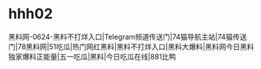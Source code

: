 # hhh02
黑料网-0624-黑料不打烊入口|Telegram频道传送门|74猫导航主站|74猫传送门|78黑料网|51吃瓜|热门网红黑料|黑料不打烊入口|黑料大爆料|黑料网今日黑料独家爆料正能量|五一吃瓜|黑料|今日吃瓜在线|881比鸭
